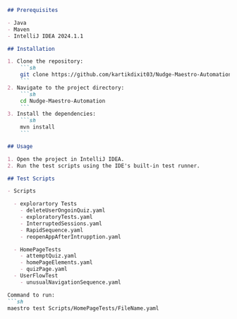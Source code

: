 ```markdown
## Prerequisites

- Java
- Maven
- IntelliJ IDEA 2024.1.1

## Installation

1. Clone the repository:
    ```sh
    git clone https://github.com/kartikdixit03/Nudge-Maestro-Automation.git
    ```
2. Navigate to the project directory:
    ```sh
    cd Nudge-Maestro-Automation
    ```
3. Install the dependencies:
    ```sh
    mvn install
    ```

## Usage

1. Open the project in IntelliJ IDEA.
2. Run the test scripts using the IDE's built-in test runner.

## Test Scripts

- Scripts

  - explorartory Tests
    - deleteUserOngoinQuiz.yaml
    - exploratoryTests.yaml
    - InterruptedSessions.yaml
    - RapidSequence.yaml
    - reopenAppAfterIntrupption.yaml

  - HomePageTests
    - attemptQuiz.yaml
    - homePageElements.yaml
    - quizPage.yaml
  - UserFlowTest
    - unusualNavigationSequence.yaml

Command to run:
```sh
maestro test Scripts/HomePageTests/FileName.yaml
```
```
